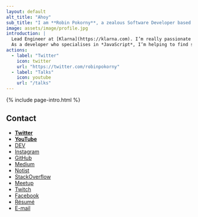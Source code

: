 ```yaml
---
layout: default
alt_title: "Ahoy"
sub_title: "I am **Robin Pokorny**, a zealous Software Developer based in Berlin."
image: assets/image/profile.jpg
introduction: |
  Lead Engineer at [Klarna](https://klarna.com). I’m really passionate about engineering best practices. I think the biggest problem for developers is lack of focus. 
  As a developer who specialises in *JavaScript*, I’m helping to find solutions through applying functional programming principles. I organise meetups, record coding videos, and speak about my findings.
actions:
  - label: "Twitter"
    icon: twitter
    url: "https://twitter.com/robinpokorny"
  - label: "Talks"
    icon: youtube
    url: "/talks"
---
```


{% include page-intro.html %}

<main id="main" class="page-content" aria-label="Content">
  <div class="index inner">
    <div>
      <h2>Contact</h2>
      <ul class="taxonomy-index">
        <li><a href="https://twitter.com/robinpokorny" rel="me"><strong>Twitter</strong></a></li>
        <li><a href="https://www.youtube.com/c/robinpokorny" rel="me"><strong>YouTube</strong></a></li>
        <li><a href="https://dev.to/robinpokorny" rel="me">DEV</a></li>
        <li><a href="https://instagram.com/robinpokorny" rel="me">Instagram</a></li>
        <li><a href="https://github.com/robinpokorny" rel="me">GitHub</a></li>
        <li><a href="https://medium.com/@robinpokorny" rel="me">Medium</a></li>
        <li><a href="https://noti.st/robinpokorny" rel="me">Notist</a></li>
        <li><a href="https://stackoverflow.com/users/1517783/robin-pokorny" rel="me">StackOverflow</a></li>
        <li><a href="https://www.meetup.com/members/43669902/" rel="me">Meetup</a></li>
        <li><a href="https://www.twitch.tv/robinpokorny" rel="me">Twitch</a></li>
        <li><a href="https://www.facebook.com/robin.pokorny" rel="me">Facebook</a></li>
        <li><a href="http://stackoverflow.com/story/robinpokorny" rel="me">Résumé</a></li>
        <li><a href="mailto:me@robinpokorny.com">E-mail</a></li>
      </ul>
    </div>
    <!--div>
      <header class="section-title">
        <h2>Posts</h2>
      </header>
      <div class="entries-list">
        {% for post in site.posts limit:5 %}
          {% include entry.html %}
        {% endfor %}
      </div>
      <div>
        <a href="{% link blog.md %}" class="btn">All posts <span class="icon icon--arrow-right">{% include icon-arrow-right.svg %}</span></a>
      </div>
    </div-->
  </div>
</main>
